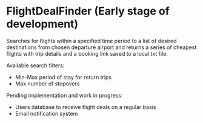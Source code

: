 # FlightDealFinder (Early stage of development)
Searches for flights within a specified time period to a list of desired destinations from chosen departure airport and 
returns a series of cheapest flights with trip details and a booking link saved to a local txt file.

Available search filters:
- Min-Max period of stay for return trips
- Max number of stopovers

Pending implementation and work in progress:
- Users database to receive flight deals on a regular basis
- Email notification system
